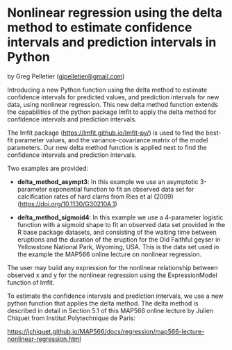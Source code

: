 # Nonlinear regression using the delta method to estimate confidence intervals and prediction intervals in Python

by Greg Pelletier (gjpelletier@gmail.com)

Introducing a new Python function using the delta method to estimate confidence intervals for predicted values, and prediction intervals for new data, using nonlinear regression. This new delta method function extends the capabilities of the python package lmfit to apply the delta method for confidence intervals and prediction intervals. 

The lmfit package (https://lmfit.github.io/lmfit-py/) is used to find the best-fit parameter values, and the variance-covariance matrix of the model parameters. Our new delta method function is applied next to find the confidence intervals and prediction intervals.

Two examples are provided: 

- **delta_method_asympt3**: In this example we use an asymptotic 3-parameter exponential function to fit an observed data set for calcification rates of hard clams from Ries et al (2009) (https://doi.org/10.1130/G30210A.1)

- **delta_method_sigmoid4**: In this example we use a 4-parameter logistic function with a sigmoid shape to fit an observed data set provided in the R base package datasets, and consisting of the waiting time between eruptions and the duration of the eruption for the Old Faithful geyser in Yellowstone National Park, Wyoming, USA. This is the data set used in the example the MAP566 online lecture on nonlinear regression.

The user may build any expression for the nonlinear relationship between observed x and y for the nonlinear regression using the ExpressionModel function of lmfit.

To estimate the confidence intervals and prediction intervals, we use a new python function that applies the delta method. The delta method is described in detail in Section 5.1 of this MAP566 online lecture by Julien Chiquet from Institut Polytechnique de Paris:

https://jchiquet.github.io/MAP566/docs/regression/map566-lecture-nonlinear-regression.html

